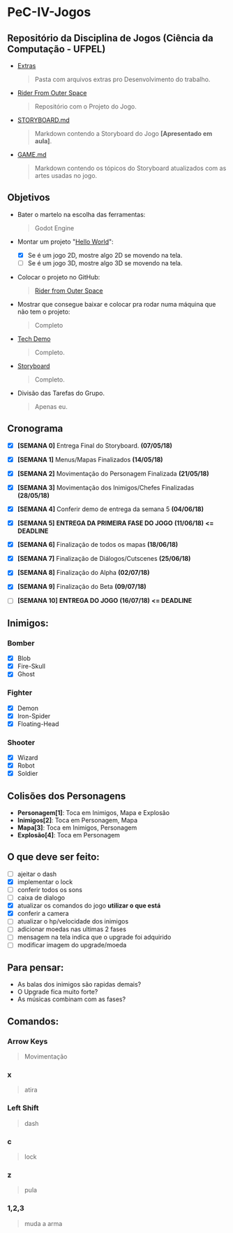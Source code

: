# PeC-IV-Jogos
## Repositório da Disciplina de Jogos (Ciência da Computação - UFPEL)

  * [Extras](https://github.com/juan-burtet/PeC-IV-Jogos/tree/master/Extras)
    > Pasta com arquivos extras pro Desenvolvimento do trabalho.
  * [Rider From Outer Space](https://github.com/juan-burtet/PeC-IV-Jogos/tree/master/Rider%20From%20Outer%20Space)
    > Repositório com o Projeto do Jogo.
  * [STORYBOARD.md](https://github.com/juan-burtet/PeC-IV-Jogos/blob/master/STORYBOARD.md)
    > Markdown contendo a Storyboard do Jogo __[Apresentado em aula]__.
  * [GAME.md](https://github.com/juan-burtet/PeC-IV-Jogos/blob/master/GAME.md)
    > Markdown contendo os tópicos do Storyboard atualizados com as artes usadas no jogo.

## Objetivos

* Bater o martelo na escolha das ferramentas:
  > Godot Engine

* Montar um projeto "[Hello World](https://github.com/juan-burtet/PeC-IV-Jogos/tree/master/Extras/Hello%20World)":
  - [x] Se é um jogo 2D, mostre algo 2D se movendo na tela.
  - [ ] Se é um jogo 3D, mostre algo 3D se movendo na tela.

* Colocar o projeto no GitHub:
  >[Rider from Outer Space](https://github.com/juan-burtet/PeC-IV-Jogos/tree/master/Rider%20From%20Outer%20Space)

* Mostrar que consegue baixar e colocar pra rodar numa máquina que não tem o projeto:
  > Completo

* [Tech Demo](https://github.com/juan-burtet/PeC-IV-Jogos/tree/master/Extras/Godot%203%20-%20Platform%20Tutorial)
  > Completo.

* [Storyboard](https://github.com/juan-burtet/PeC-IV-Jogos/blob/master/STORYBOARD.md)
  > Completo.

* Divisão das Tarefas do Grupo.
  > Apenas eu.

## Cronograma

- [x] __[SEMANA 0]__ Entrega Final do Storyboard. __(07/05/18)__
- [x] __[SEMANA 1]__ Menus/Mapas Finalizados __(14/05/18)__
- [x] __[SEMANA 2]__ Movimentação do Personagem Finalizada __(21/05/18)__
- [x] __[SEMANA 3]__ Movimentação dos Inimigos/Chefes Finalizadas __(28/05/18)__
- [x] __[SEMANA 4]__ Conferir demo de entrega da semana 5 __(04/06/18)__
- [x] __[SEMANA 5]__ __ENTREGA DA PRIMEIRA FASE DO JOGO__ __(11/06/18)__ __<= DEADLINE__
- [x] __[SEMANA 6]__ Finalização de todos os mapas __(18/06/18)__
- [x] __[SEMANA 7]__ Finalização de Diálogos/Cutscenes __(25/06/18)__
- [x] __[SEMANA 8]__ Finalização do Alpha __(02/07/18)__
- [x] __[SEMANA 9]__ Finalização do Beta __(09/07/18)__
- [ ] __[SEMANA 10]__ __ENTREGA DO JOGO__ __(16/07/18)__ __<= DEADLINE__


## Inimigos:

### Bomber
  - [x] Blob
  - [x] Fire-Skull
  - [x] Ghost
### Fighter
  - [x] Demon
  - [x] Iron-Spider
  - [x] Floating-Head
### Shooter
  - [x] Wizard
  - [x] Robot
  - [x] Soldier

## Colisões dos Personagens
  * __Personagem[1]__: Toca em Inimigos, Mapa e Explosão
  * __Inimigos[2]__: Toca em Personagem, Mapa
  * __Mapa[3]__: Toca em Inimigos, Personagem
  * __Explosão[4]__: Toca em Personagem

## O que deve ser feito:

 - [ ] ajeitar o dash
 - [x] implementar o lock
 - [ ] conferir todos os sons
 - [ ] caixa de dialogo
 - [x] atualizar os comandos do jogo __utilizar o que está__
 - [x] conferir a camera
 - [ ] atualizar o hp/velocidade dos inimigos
 - [ ] adicionar moedas nas ultimas 2 fases
 - [ ] mensagem na tela indica que o upgrade foi adquirido
 - [ ] modificar imagem do upgrade/moeda

## Para pensar:

 * As balas dos inimigos são rapidas demais?
 * O Upgrade fica muito forte?
 * As músicas combinam com as fases?

## Comandos:

### Arrow Keys
  > Movimentação
### x
  > atira
### Left Shift
  > dash
### c
  > lock
### z
  > pula
### 1,2,3
  > muda a arma
